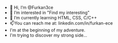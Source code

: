 - 👋 Hi, I’m @Furkan3ce
- 👀 I’m interested in "Find my interesting"
- 🌱 I’m currently learning HTML, CSS, C/C++
- 📫You can reach me at: linkedin.com/in/furkan-ece
- I'm at the beginning of my adventure.
- I'm trying to discover my strong side...
  
